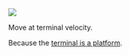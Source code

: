 
<a href="https://www.textualize.io">
<picture>
  <source media="(prefers-color-scheme: dark)" srcset="https://github.com/Textualize/.github/assets/554369/037e6aa1-8527-44f3-958d-28841d975d40">
  <img src="https://github.com/Textualize/.github/assets/554369/1cafaa51-445f-48e4-b328-213105bef5a8">
</picture>
</a>


Move at terminal velocity.

Because the [terminal is a platform](https://www.textualize.io).
